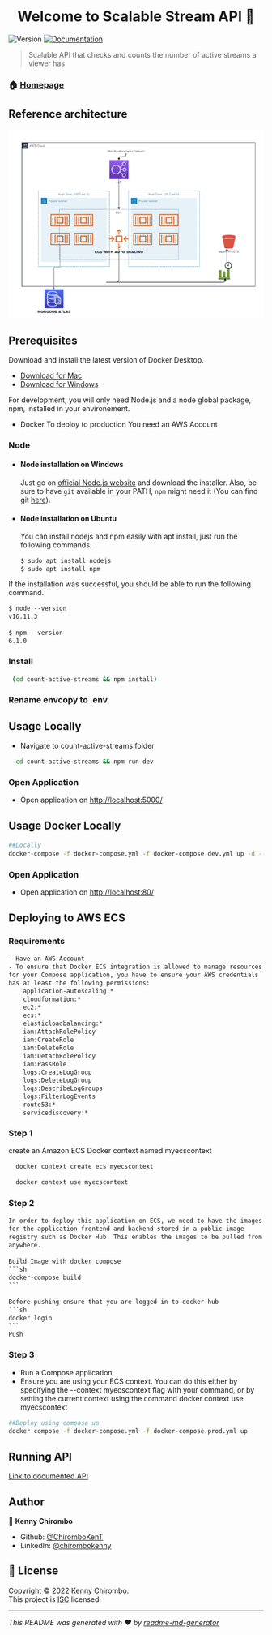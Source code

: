 <h1 align="center">Welcome to Scalable Stream API 👋</h1>
<p>
  <img alt="Version" src="https://img.shields.io/badge/version-1.0.0-blue.svg?cacheSeconds=2592000" />
  <a href="https://github.com/ChiromboKenT/count-active-streams#readme" target="_blank">
    <img alt="Documentation" src="https://img.shields.io/badge/documentation-yes-brightgreen.svg" />
  </a>
  
</p>

> Scalable API that checks and counts the number of active streams a viewer has

### 🏠 [Homepage](https://github.com/ChiromboKenT/count-active-streams#readme)

## Reference architecture

![Screenshot](screenshot.png)

## Prerequisites

Download and install the latest version of Docker Desktop.

- [Download for Mac](https://docs.docker.com/desktop/mac/install/)
- [Download for Windows](https://docs.docker.com/desktop/windows/install/)

For development, you will only need Node.js and a node global package, npm, installed in your environement.

- Docker
  To deploy to production You need an AWS Account

### Node

- #### Node installation on Windows

  Just go on [official Node.js website](https://nodejs.org/) and download the installer.
  Also, be sure to have `git` available in your PATH, `npm` might need it (You can find git [here](https://git-scm.com/)).

- #### Node installation on Ubuntu

  You can install nodejs and npm easily with apt install, just run the following commands.

      $ sudo apt install nodejs
      $ sudo apt install npm

If the installation was successful, you should be able to run the following command.

    $ node --version
    v16.11.3

    $ npm --version
    6.1.0

### Install

```sh
 (cd count-active-streams && npm install)

```


### Rename envcopy to .env

## Usage Locally

- Navigate to count-active-streams folder

```sh
  cd count-active-streams && npm run dev
```

### Open Application

- Open application on <a href="http://127.0.0.1:5000/" target="_blank">http://localhost:5000/</a>

## Usage Docker Locally

```sh
##Locally
docker-compose -f docker-compose.yml -f docker-compose.dev.yml up -d --build

```

### Open Application

- Open application on <a href="http://127.0.0.1:80/" target="_blank">http://localhost:80/</a>

## Deploying to AWS ECS

### Requirements

    - Have an AWS Account
    - To ensure that Docker ECS integration is allowed to manage resources for your Compose application, you have to ensure your AWS credentials has at least the following permissions:
        application-autoscaling:*
        cloudformation:*
        ec2:*
        ecs:*
        elasticloadbalancing:*
        iam:AttachRolePolicy
        iam:CreateRole
        iam:DeleteRole
        iam:DetachRolePolicy
        iam:PassRole
        logs:CreateLogGroup
        logs:DeleteLogGroup
        logs:DescribeLogGroups
        logs:FilterLogEvents
        route53:*
        servicediscovery:*

### Step 1

create an Amazon ECS Docker context named myecscontext

```sh
  docker context create ecs myecscontext
```

```sh
  docker context use myecscontext
```

### Step 2

    In order to deploy this application on ECS, we need to have the images for the application frontend and backend stored in a public image registry such as Docker Hub. This enables the images to be pulled from anywhere.

    Build Image with docker compose
    ```sh
    docker-compose build
    ```

    Before pushing ensure that you are logged in to docker hub
    ```sh
    docker login
    ```
    Push

### Step 3

- Run a Compose application
- Ensure you are using your ECS context. You can do this either by specifying the --context myecscontext flag with your command, or by setting the current context using the command docker context use myecscontext

```sh
##Deploy using compose up
docker compose -f docker-compose.yml -f docker-compose.prod.yml up

```

## Running API

[Link to documented API](https://documenter.getpostman.com/view/18723086/Uz5NkZ2u)

## Author

👤 **Kenny Chirombo**

- Github: [@ChiromboKenT](https://github.com/ChiromboKenT)
- LinkedIn: [@chirombokenny](https://linkedin.com/in/chirombokenny)

## 📝 License

Copyright © 2022 [Kenny Chirombo](https://github.com/ChiromboKenT).<br />
This project is [ISC](https://github.com/ChiromboKenT/count-active-streams/blob/master/LICENSE) licensed.

---

_This README was generated with ❤️ by [readme-md-generator](https://github.com/kefranabg/readme-md-generator)_
